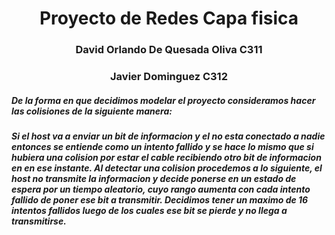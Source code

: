 # <center>Proyecto de Redes Capa fisica<center>
### <center>David Orlando De Quesada Oliva C311</center>
### <center>Javier Dominguez C312</center>


##### De la forma en que decidimos modelar el proyecto consideramos hacer las colisiones de la siguiente manera:
##### Si el host va a enviar un bit de informacion y el no esta conectado a nadie entonces se entiende como un intento fallido y se hace lo mismo que si hubiera una colision por estar el cable recibiendo otro bit de informacion en en ese instante. Al detectar una colision procedemos a lo siguiente, el host no transmite la informacion y decide ponerse en un estado de espera por un tiempo aleatorio, cuyo rango aumenta con cada intento fallido de poner ese bit a transmitir. Decidimos tener un maximo de 16 intentos fallidos luego de los cuales ese bit se pierde y no llega a transmitirse.
#####
#####






